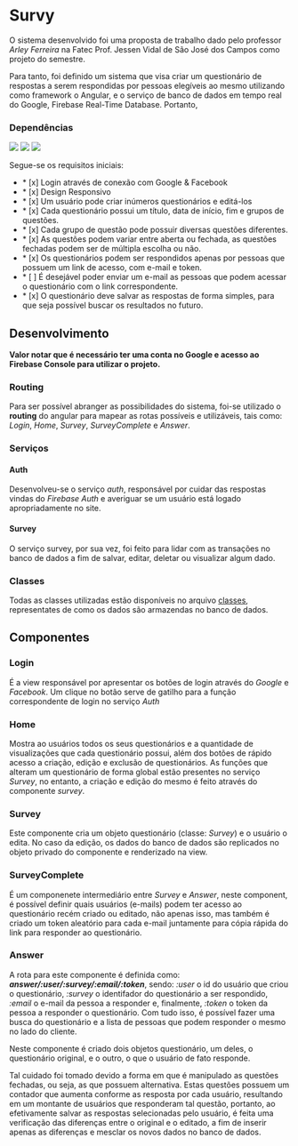 # Survy

<p>O sistema desenvolvido foi uma proposta de trabalho dado pelo professor <i>Arley Ferreira</i> na Fatec Prof. Jessen Vidal de São José dos Campos como projeto do semestre.</p>
<p>Para tanto, foi definido um sistema que visa criar um questionário de respostas a serem respondidas por pessoas elegíveis ao mesmo utilizando como framework o Angular, e o serviço de banco de dados em tempo real do Google, Firebase Real-Time Database. Portanto,</p>
<h3>Dependências</h3>
<p>
<img src="https://img.shields.io/npm/v/@angular/core.svg?color=green&label=Angular" >
<img src="https://img.shields.io/npm/v/bulma.svg?color=green&label=bulma" >
<img src="https://img.shields.io/npm/v/firebase.svg?color=green&label=firebase" >
</p>
<p>Segue-se os requisitos iniciais:</p>
<ul>
  <li>* [x] Login através de conexão com Google & Facebook</li>
  <li>* [x] Design Responsivo</li>
  <li>* [x] Um usuário pode criar inúmeros questionários e editá-los</li>
  <li>* [x] Cada questionário possui um título, data de início, fim e grupos de questões.</li>
  <li>* [x] Cada grupo de questão pode possuir diversas questões diferentes.</li>
  <li>* [x] As questões podem variar entre aberta ou fechada, as questões fechadas podem ser de múltipla escolha ou não.</li>
  <li>* [x] Os questionários podem ser respondidos apenas por pessoas que possuem um link de acesso, com e-mail e token.</li>
  <li>* [ ] É desejável poder enviar um e-mail as pessoas que podem acessar o questionário com o link correspondente.</li>
  <li>* [x] O questionário deve salvar as respostas de forma simples, para que seja possível buscar os resultados no futuro.</li>
</ul>

<h2>Desenvolvimento</h2>
<b>Valor notar que é necessário ter uma conta no Google e acesso ao Firebase Console para utilizar o projeto.</b>
<h3>Routing</h3>
<p>Para ser possível abranger as possibilidades do sistema, foi-se utilizado o <b>routing</b> do angular para mapear as rotas possíveis e utilizáveis, tais como: <i>Login</i>, <i>Home</i>, <i>Survey</i>, <i>SurveyComplete</i> e <i>Answer</i>.</p>
<h3>Serviços</h3>
<h4>Auth</h4>
<p>Desenvolveu-se o serviço <i>auth</i>, responsável por cuidar das respostas vindas do <i>Firebase Auth</i> e averiguar se um usuário está logado apropriadamente no site.</p>
<h4>Survey</h4>
<p>O serviço survey, por sua vez, foi feito para lidar com as transações no banco de dados a fim de salvar, editar, deletar ou visualizar algum dado.</p>
<h3>Classes</h3>
<p>Todas as classes utilizadas estão disponíveis no arquivo <a href="https://github.com/GomesDosSantos/Survy-webapp/blob/master/src/app/classes.ts">classes</a>, representates de como os dados são armazendas no banco de dados.</p>

<h2>Componentes</h2>

<h3>Login</h3>
<p>É a view responsável por apresentar os botões de login através do <i>Google</i> e <i>Facebook</i>. Um clique no botão serve de gatilho para a função correspondente de login no serviço <i>Auth</i></p>

<h3>Home</h3>
<p>Mostra ao usuários todos os seus questionários e a quantidade de visualizações que cada questionário possui, além dos botões de rápido acesso a criação, edição e exclusão de questionários. As funções que alteram um questionário de forma global estão presentes no serviço <i>Survey</i>, no entanto, a criação e edição do mesmo é feito através do componente <i>survey</i>.</p>

<h3>Survey</h3>
<p>Este componente cria um objeto questionário (classe: <i>Survey</i>) e o usuário o edita. No caso da edição, os dados do banco de dados são replicados no objeto privado do componente e renderizado na view.</p>

<h3>SurveyComplete</h3>
<p>É um componenete intermediário entre <i>Survey</i> e <i>Answer</i>, neste component, é possível definir quais usuários (e-mails) podem ter acesso ao questionário recém criado ou editado, não apenas isso, mas também é criado um token aleatório para cada e-mail juntamente para cópia rápida do link para responder ao questionário.</p>

<h3>Answer</h3>
<p>A rota para este componente é definida como: <b><i>answer/:user/:survey/:email/:token</i></b>, sendo: <i>:user</i> o id do usuário que criou o questionário, <i>:survey</i> o identifador do questionário a ser respondido, <i>:email</i> o e-mail da pessoa a responder e, finalmente, <i>:token</i> o token da pessoa a responder o questionário. Com tudo isso, é possível fazer uma busca do questionário e a lista de pessoas que podem responder o mesmo no lado do cliente.</p>

<p>Neste componente é criado dois objetos questionário, um deles, o questionário original, e o outro, o que o usuário de fato responde.</p>
<p>Tal cuidado foi tomado devido a forma em que é manipulado as questões fechadas, ou seja, as que possuem alternativa. Estas questões possuem um contador que aumenta conforme as resposta por cada usuário, resultando em um montante de usuários que responderam tal questão, portanto, ao efetivamente salvar as respostas selecionadas pelo usuário, é feita uma verificação das diferenças entre o original e o editado, a fim de inserir apenas as diferenças e mesclar os novos dados no banco de dados.</p>






